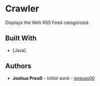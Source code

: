# Crawler

Displays the Welt RSS Feed categorized.

## Built With

* [Java]

## Authors

* **Joshua Preuß** - *Initial work* - [jpreuss00](https://github.com/jpreuss00)
